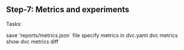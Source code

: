 ## Step-7: Metrics and experiments

Tasks:

 save 'reports/metrics.json` file
 specify metrics in dvc.yaml
 dvc metrics show
 dvc metrics diff